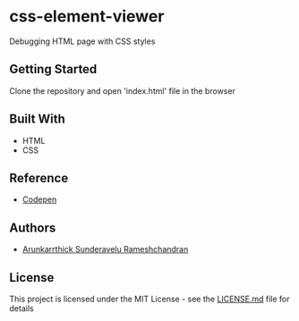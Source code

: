 # css-element-viewer

Debugging HTML page with CSS styles

## Getting Started

Clone the repository and open 'index.html' file in the browser

## Built With

* HTML
* CSS

## Reference

* [Codepen](https://codepen.io/ArunkarthickSR/pen/ZojGQE)

## Authors

* [Arunkarrthick Sunderavelu Rameshchandran](https://www.linkedin.com/in/arunkarthick-sunderavelu-rameshchandran-3929a845)

## License

This project is licensed under the MIT License - see the [LICENSE.md](LICENSE.md) file for details


